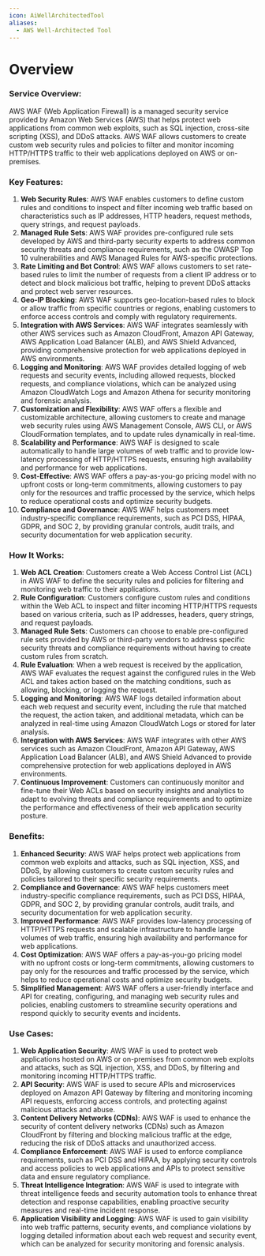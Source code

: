 ```yaml
---
icon: AiWellArchitectedTool
aliases:
  - AWS Well-Architected Tool
---
```

# Overview

### Service Overview:

AWS WAF (Web Application Firewall) is a managed security service provided by Amazon Web Services (AWS) that helps protect web applications from common web exploits, such as SQL injection, cross-site scripting (XSS), and DDoS attacks. AWS WAF allows customers to create custom web security rules and policies to filter and monitor incoming HTTP/HTTPS traffic to their web applications deployed on AWS or on-premises.

### Key Features:

1. **Web Security Rules**: AWS WAF enables customers to define custom rules and conditions to inspect and filter incoming web traffic based on characteristics such as IP addresses, HTTP headers, request methods, query strings, and request payloads.
2. **Managed Rule Sets**: AWS WAF provides pre-configured rule sets developed by AWS and third-party security experts to address common security threats and compliance requirements, such as the OWASP Top 10 vulnerabilities and AWS Managed Rules for AWS-specific protections.
3. **Rate Limiting and Bot Control**: AWS WAF allows customers to set rate-based rules to limit the number of requests from a client IP address or to detect and block malicious bot traffic, helping to prevent DDoS attacks and protect web server resources.
4. **Geo-IP Blocking**: AWS WAF supports geo-location-based rules to block or allow traffic from specific countries or regions, enabling customers to enforce access controls and comply with regulatory requirements.
5. **Integration with AWS Services**: AWS WAF integrates seamlessly with other AWS services such as Amazon CloudFront, Amazon API Gateway, AWS Application Load Balancer (ALB), and AWS Shield Advanced, providing comprehensive protection for web applications deployed in AWS environments.
6. **Logging and Monitoring**: AWS WAF provides detailed logging of web requests and security events, including allowed requests, blocked requests, and compliance violations, which can be analyzed using Amazon CloudWatch Logs and Amazon Athena for security monitoring and forensic analysis.
7. **Customization and Flexibility**: AWS WAF offers a flexible and customizable architecture, allowing customers to create and manage web security rules using AWS Management Console, AWS CLI, or AWS CloudFormation templates, and to update rules dynamically in real-time.
8. **Scalability and Performance**: AWS WAF is designed to scale automatically to handle large volumes of web traffic and to provide low-latency processing of HTTP/HTTPS requests, ensuring high availability and performance for web applications.
9. **Cost-Effective**: AWS WAF offers a pay-as-you-go pricing model with no upfront costs or long-term commitments, allowing customers to pay only for the resources and traffic processed by the service, which helps to reduce operational costs and optimize security budgets.
10. **Compliance and Governance**: AWS WAF helps customers meet industry-specific compliance requirements, such as PCI DSS, HIPAA, GDPR, and SOC 2, by providing granular controls, audit trails, and security documentation for web application security.

### How It Works:

1. **Web ACL Creation**: Customers create a Web Access Control List (ACL) in AWS WAF to define the security rules and policies for filtering and monitoring web traffic to their applications.
2. **Rule Configuration**: Customers configure custom rules and conditions within the Web ACL to inspect and filter incoming HTTP/HTTPS requests based on various criteria, such as IP addresses, headers, query strings, and request payloads.
3. **Managed Rule Sets**: Customers can choose to enable pre-configured rule sets provided by AWS or third-party vendors to address specific security threats and compliance requirements without having to create custom rules from scratch.
4. **Rule Evaluation**: When a web request is received by the application, AWS WAF evaluates the request against the configured rules in the Web ACL and takes action based on the matching conditions, such as allowing, blocking, or logging the request.
5. **Logging and Monitoring**: AWS WAF logs detailed information about each web request and security event, including the rule that matched the request, the action taken, and additional metadata, which can be analyzed in real-time using Amazon CloudWatch Logs or stored for later analysis.
6. **Integration with AWS Services**: AWS WAF integrates with other AWS services such as Amazon CloudFront, Amazon API Gateway, AWS Application Load Balancer (ALB), and AWS Shield Advanced to provide comprehensive protection for web applications deployed in AWS environments.
7. **Continuous Improvement**: Customers can continuously monitor and fine-tune their Web ACLs based on security insights and analytics to adapt to evolving threats and compliance requirements and to optimize the performance and effectiveness of their web application security posture.

### Benefits:

1. **Enhanced Security**: AWS WAF helps protect web applications from common web exploits and attacks, such as SQL injection, XSS, and DDoS, by allowing customers to create custom security rules and policies tailored to their specific security requirements.
2. **Compliance and Governance**: AWS WAF helps customers meet industry-specific compliance requirements, such as PCI DSS, HIPAA, GDPR, and SOC 2, by providing granular controls, audit trails, and security documentation for web application security.
3. **Improved Performance**: AWS WAF provides low-latency processing of HTTP/HTTPS requests and scalable infrastructure to handle large volumes of web traffic, ensuring high availability and performance for web applications.
4. **Cost Optimization**: AWS WAF offers a pay-as-you-go pricing model with no upfront costs or long-term commitments, allowing customers to pay only for the resources and traffic processed by the service, which helps to reduce operational costs and optimize security budgets.
5. **Simplified Management**: AWS WAF offers a user-friendly interface and API for creating, configuring, and managing web security rules and policies, enabling customers to streamline security operations and respond quickly to security events and incidents.

### Use Cases:

1. **Web Application Security**: AWS WAF is used to protect web applications hosted on AWS or on-premises from common web exploits and attacks, such as SQL injection, XSS, and DDoS, by filtering and monitoring incoming HTTP/HTTPS traffic.
2. **API Security**: AWS WAF is used to secure APIs and microservices deployed on Amazon API Gateway by filtering and monitoring incoming API requests, enforcing access controls, and protecting against malicious attacks and abuse.
3. **Content Delivery Networks (CDNs)**: AWS WAF is used to enhance the security of content delivery networks (CDNs) such as Amazon CloudFront by filtering and blocking malicious traffic at the edge, reducing the risk of DDoS attacks and unauthorized access.
4. **Compliance Enforcement**: AWS WAF is used to enforce compliance requirements, such as PCI DSS and HIPAA, by applying security controls and access policies to web applications and APIs to protect sensitive data and ensure regulatory compliance.
5. **Threat Intelligence Integration**: AWS WAF is used to integrate with threat intelligence feeds and security automation tools to enhance threat detection and response capabilities, enabling proactive security measures and real-time incident response.
6. **Application Visibility and Logging**: AWS WAF is used to gain visibility into web traffic patterns, security events, and compliance violations by logging detailed information about each web request and security event, which can be analyzed for security monitoring and forensic analysis.